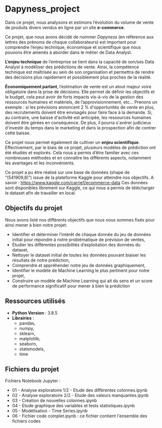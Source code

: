 # Dapyness_project


Dans ce projet, nous analysons et estimons l’évolution du volume de vente de produits divers vendus en ligne par un site **e-commerce**.

Ce projet, que nous avons décidé de nommer *Dapyness* (en référence aux lettres des prénoms de chaque collaborateurs) est important pour comprendre l’enjeu technique, économique et scientifique que nous pouvons être amenés à aborder dans le métier de Data Analyst. 

**L’enjeu technique** de l’entreprise se tient dans la capacité de son/ses Data Analyst à modéliser des prédictions de vente. Ainsi, la compétence technique est maîtrisée au sein de son organisation et permettra de rendre des décisions plus rapidement et possiblement plus proches de la réalité.

**Économiquement parlant**, l’estimation de vente est un atout majeur voire obligatoire dans la prise de décisions. Elle permet de définir les objectifs et le budget, cela peut avoir de forts impacts vis-à-vis de la gestion des ressources humaines et matériels, de l’approvisionnement, etc… Prenons un exemple : si les prévisions annoncent 2 % d'opportunités de vente en plus, des recrutements doivent être envisagés pour faire face à la demande. Si, au contraire, une baisse d'activité est anticipée, les ressources humaines doivent être gérées en conséquence. De plus, il pourra s'avérer judicieux d'investir du temps dans le marketing et dans la prospection afin de contrer cette baisse. 

Ce projet nous permet également de cultiver un **enjeu scientifique**. Effectivement, par le biais de ce projet, plusieurs modèles de prédiction ont été étudiés et explorés. Cela nous a permis d’être familier avec ces nombreuses méthodes et en connaître les différents aspects, notamment les avantages et les inconvénients.

Ce projet a pu être réalisé sur une base de données (shape de “(541909,8)”) issue de la plateforme Kaggle pour atteindre nos objectifs. A savoir : https://www.kaggle.com/carrie1/ecommerce-data 
Ces données sont disponibles librement sur Kaggle, ce qui nous a permis de télécharger le dataset afin de travailler en local. 

## Objectifs du projet

Nous avons listé nos différents objectifs que nous nous sommes fixés pour ainsi mener à bien notre projet:

* Identifier et déterminer l’intérêt de chaque donnée du jeu de données initial pour répondre à notre problématique de prévision de ventes,
* Étudier les différentes possibilités d’exploitation des données du dataset,
* Nettoyer le dataset initial de toutes les données pouvant biaiser les résultats de notre prédiction,
* Comprendre et appréhender notre jeu de données graphiquement,
* Identifier le modèle de Machine Learning le plus pertinent pour notre projet,
* Construire un modèle de Machine Learning qui ait du sens et un score de performance significatif pour mener à bien la prédiction


## Ressources utilisés

* **Python Version** : 3.8.5
* **Librairies** :
  * pandas,
  * numpy,
  * sklearn,
  * matplotlib,
  * seaborn,
  * statsmodels,
  * time

## Fichiers du projet

Fichiers Notebook Jupyter :

* 01 - Analyse exploratoire 1/2 - Etude des différentes colonnes.ipynb
* 02 - Analyse exploratoire 2/2 - Etude des valeurs manquantes.ipynb
* 03 - Création de nouvelles colonnes.ipynb
* 04 - Etude graphique des variables et tests statistiques.ipynb
* 05 - Modélisation - Time Series.ipynb
* 06 - Fichier code complet.ipynb : ce fichier contient l'ensemble des fichiers codes 
